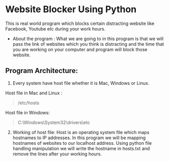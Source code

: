 # Website Blocker Using Python
This is real world program which blocks certain distracting website like Facebook, Youtube etc during your work hours.

* About the program : What we are going to in this program is that we will pass the link of websites which you think is distracting and the time that you are working on your computer and program will block those website.

## Program Architecture:
1. Every system have host file whether it is Mac, Windows or Linux.

Host file in Mac and Linux :
> /etc/hosts

Host file in Windows:
> C:\Windows\System32\drivers\etc

2. Working of host file: Host is an operating system file which maps hostnames to IP addresses. In this program we will be mapping hostnames of websites to our localhost address. Using python file handling manipulation we will write the hostname in hosts.txt and remove the lines after your working hours.
